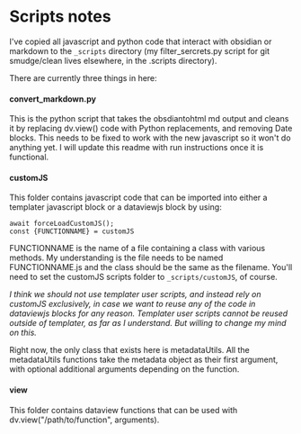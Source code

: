 # Scripts notes

I've copied all javascript and python code that interact with obsidian or markdown to the `_scripts` directory (my filter_sercrets.py script for git smudge/clean lives elsewhere, in the .scripts directory).

There are currently three things in here:

#### **convert_markdown.py**
This is the python script that takes the obsdiantohtml md output and cleans it by replacing dv.view() code with Python replacements, and removing Date blocks. This needs to be fixed to work with the new javascript so it won't do anything yet. I will update this readme with run instructions once it is functional.

#### **customJS**
This folder contains javascript code that can be imported into either a templater javascript block or a dataviewjs block by using:
```
await forceLoadCustomJS();
const {FUNCTIONNAME} = customJS
```
FUNCTIONNAME is the name of a file containing a class with various methods. My understanding is the file needs to be named FUNCTIONNAME.js and the class should be the same as the filename. You'll need to set the customJS scripts folder to `_scripts/customJS`, of course. 

*I think we should not use templater user scripts, and instead rely on customJS exclusively, in case we want to reuse any of the code in dataviewjs blocks for any reason. Templater user scripts cannot be reused outside of templater, as far as I understand. But willing to change my mind on this.*

Right now, the only class that exists here is metadataUtils. All the metadataUtils functions take the metadata object as their first argument, with optional additional arguments depending on the function. 

#### **view**
This folder contains dataview functions that can be used with dv.view("/path/to/function", arguments). 

